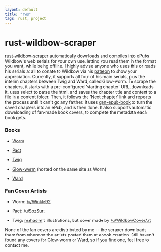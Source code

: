 ```yaml
---
layout: default
title: "rws"
tags: rust, project
---
```


# rust-wildbow-scraper

[rust-wildbow-scraper](https://github.com/nicohman/rust-wildbow-scraper) automatically downloads and compiles into ePubs Wildbow's web serials for your own use, letting you read them in the format you want, while being offline. I highly advise anyone who uses this or reads his serials at all to donate to Wildbow via his [patreon](https://www.patreon.com/Wildbow) to show your appreciation. Currently, it supports all four of his main serials, plus the interim chapters between Twig and Ward, called Glow-worm. To scrape the chapters, it starts with a pre-configured 'starting chapter' URL, downloads it, uses [select](https://crates.io/crates/select) to parse the html, and saves the chapter title and content to a file in a content folder. Then, it follows the 'Next chapter' link and repeats the process until it can't go any farther. It uses [gen-epub-book](https://github.com/nabijaczleweli/gen-epub-book.rs) to turn the saved chapters into an ePub, and is then done. It also supports automatic downloading of fan-made book covers, to complete the metadata each book gets.

### Books

- [Worm](https://parahumans.wordpress.com)

- [Pact](https://pactwebserial.wordpress.com)

- [Twig](https://twigserial.wordpress.com)

- [Glow-worm](https://www.parahumans.net/2017/10/21/glow-worm-0-1) (hosted on the same site as Worm)

- [Ward](https://parahumans.net)

### Fan Cover Artists

- Worm: [/u/Winkle92](https://reddit.com/u/Winkle92)

- Pact: [/u/SozSurt](https://reddit.com/u/SozSurt)

- Twig: [mahasim](https://mahasim.deviantart.com)'s illustrations, but cover made by [/u/WildbowCoverArt](https://reddit.com/u/WildbowCoverArt)

None of the fan covers are distributed by me -- the scraper downloads them from wherever the artists posted them at ebook creation. Still haven't found any covers for Glow-worm or Ward, so if you find one, feel free to contact me.
